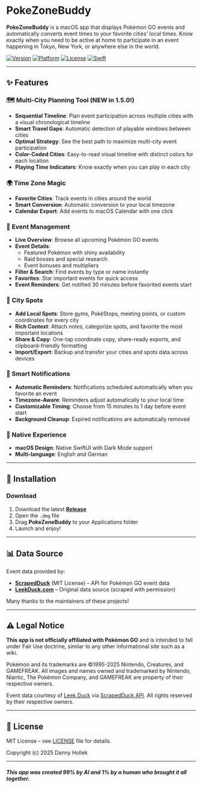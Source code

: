 # PokeZoneBuddy

**PokeZoneBuddy** is a macOS app that displays Pokémon GO events and automatically converts event times to your favorite cities' local times. Know exactly when you need to be active at home to participate in an event happening in Tokyo, New York, or anywhere else in the world.

[![Version](https://img.shields.io/badge/version-1.5.0-blue.svg)](https://github.com/dannymarx/PokeZoneBuddy/releases)
[![Platform](https://img.shields.io/badge/platform-macOS%2026.0+-lightgrey.svg)](https://github.com/dannymarx/PokeZoneBuddy)
[![License](https://img.shields.io/badge/license-MIT-green.svg)](./LICENSE)
[![Swift](https://img.shields.io/badge/swift-5.9+-orange.svg)](https://swift.org)

---

## ✨ Features

### 🗺️ Multi-City Planning Tool (NEW in 1.5.0!)
- **Sequential Timeline**: Plan event participation across multiple cities with a visual chronological timeline
- **Smart Travel Gaps**: Automatic detection of playable windows between cities
- **Optimal Strategy**: See the best path to maximize multi-city event participation
- **Color-Coded Cities**: Easy-to-read visual timeline with distinct colors for each location
- **Playing Time Indicators**: Know exactly when you can play in each city

### 🌍 Time Zone Magic
- **Favorite Cities**: Track events in cities around the world
- **Smart Conversion**: Automatic conversion to your local timezone
- **Calendar Export**: Add events to macOS Calendar with one click

### 📅 Event Management
- **Live Overview**: Browse all upcoming Pokémon GO events
- **Event Details**:
  - Featured Pokémon with shiny availability
  - Raid bosses and special research
  - Event bonuses and multipliers
- **Filter & Search**: Find events by type or name instantly
- **Favorites**: Star important events for quick access
- **Event Reminders**: Get notified 30 minutes before favorited events start

### 📍 City Spots
- **Add Local Spots**: Store gyms, PokéStops, meeting points, or custom coordinates for every city
- **Rich Context**: Attach notes, categorize spots, and favorite the most important locations
- **Share & Copy**: One-tap coordinate copy, share-ready exports, and clipboard-friendly formatting
- **Import/Export**: Backup and transfer your cities and spots data across devices

### 🔔 Smart Notifications
- **Automatic Reminders**: Notifications scheduled automatically when you favorite an event
- **Timezone-Aware**: Reminders adjust automatically to your local time
- **Customizable Timing**: Choose from 15 minutes to 1 day before event start
- **Background Cleanup**: Expired notifications are automatically removed

### 🎨 Native Experience
- **macOS Design**: Native SwiftUI with Dark Mode support
- **Multi-language**: English and German

---

## 🚀 Installation

### Download
1. Download the latest **[Release](https://github.com/dannymarx/PokeZoneBuddy/releases/latest)**
2. Open the `.dmg` file
3. Drag **PokeZoneBuddy** to your Applications folder
4. Launch and enjoy!

---

## 📊 Data Source

Event data provided by:
- **[ScrapedDuck](https://github.com/bigfoott/ScrapedDuck)** (MIT License) – API for Pokémon GO event data
- **[LeekDuck.com](https://leekduck.com)** – Original data source (scraped with permission)

Many thanks to the maintainers of these projects!

---

## ⚠️ Legal Notice

**This app is not officially affiliated with Pokémon GO** and is intended to fall under Fair Use doctrine, similar to any other informational site such as a wiki.

Pokémon and its trademarks are ©1995-2025 Nintendo, Creatures, and GAMEFREAK. All images and names owned and trademarked by Nintendo, Niantic, The Pokémon Company, and GAMEFREAK are property of their respective owners.

Event data courtesy of [Leek Duck](https://leekduck.com) via [ScrapedDuck API](https://github.com/bigfoott/ScrapedDuck). All rights reserved by their respective owners.

---

## 📄 License

MIT License – see [LICENSE](./LICENSE) file for details.

Copyright (c) 2025 Danny Hollek


---

##### This app was created 99% by AI and 1% by a human who brought it all together.
